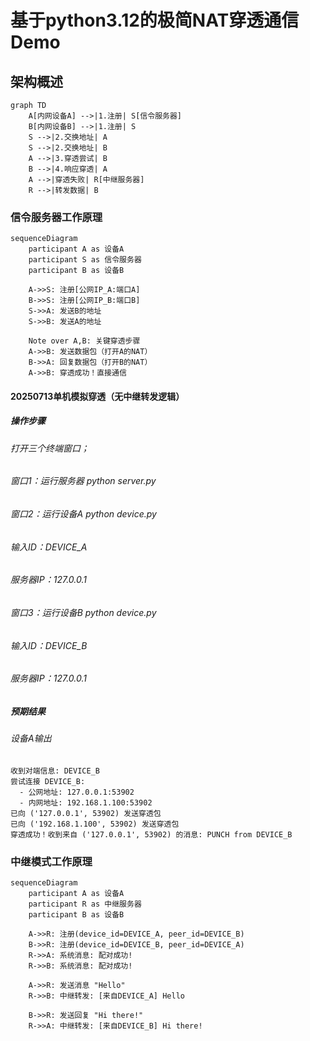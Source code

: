 # 基于python3.12的极简NAT穿透通信Demo

## 架构概述
```mermaid
graph TD
    A[内网设备A] -->|1.注册| S[信令服务器]
    B[内网设备B] -->|1.注册| S
    S -->|2.交换地址| A
    S -->|2.交换地址| B
    A -->|3.穿透尝试| B
    B -->|4.响应穿透| A
    A -->|穿透失败| R[中继服务器]
    R -->|转发数据| B
```
### 信令服务器工作原理
```mermaid
sequenceDiagram
    participant A as 设备A
    participant S as 信令服务器
    participant B as 设备B
    
    A->>S: 注册[公网IP_A:端口A]
    B->>S: 注册[公网IP_B:端口B]
    S->>A: 发送B的地址
    S->>B: 发送A的地址
    
    Note over A,B: 关键穿透步骤
    A->>B: 发送数据包（打开A的NAT）
    B->>A: 回复数据包（打开B的NAT）
    A->>B: 穿透成功！直接通信
```
#### 20250713单机模拟穿透（无中继转发逻辑）
##### 操作步骤
###### 打开三个终端窗口；
###### 窗口1：运行服务器 python server.py
###### 窗口2：运行设备A python device.py
###### 输入ID：DEVICE_A
###### 服务器IP：127.0.0.1
###### 窗口3：运行设备B python device.py
###### 输入ID：DEVICE_B
###### 服务器IP：127.0.0.1
##### 预期结果
###### 设备A输出
    收到对端信息: DEVICE_B
    尝试连接 DEVICE_B:
      - 公网地址: 127.0.0.1:53902
      - 内网地址: 192.168.1.100:53902
    已向 ('127.0.0.1', 53902) 发送穿透包
    已向 ('192.168.1.100', 53902) 发送穿透包
    穿透成功！收到来自 ('127.0.0.1', 53902) 的消息: PUNCH from DEVICE_B
    
### 中继模式工作原理
```mermaid
sequenceDiagram
    participant A as 设备A
    participant R as 中继服务器
    participant B as 设备B
    
    A->>R: 注册(device_id=DEVICE_A, peer_id=DEVICE_B)
    B->>R: 注册(device_id=DEVICE_B, peer_id=DEVICE_A)
    R->>A: 系统消息: 配对成功!
    R->>B: 系统消息: 配对成功!
    
    A->>R: 发送消息 "Hello"
    R->>B: 中继转发: [来自DEVICE_A] Hello
    
    B->>R: 发送回复 "Hi there!"
    R->>A: 中继转发: [来自DEVICE_B] Hi there!
```

